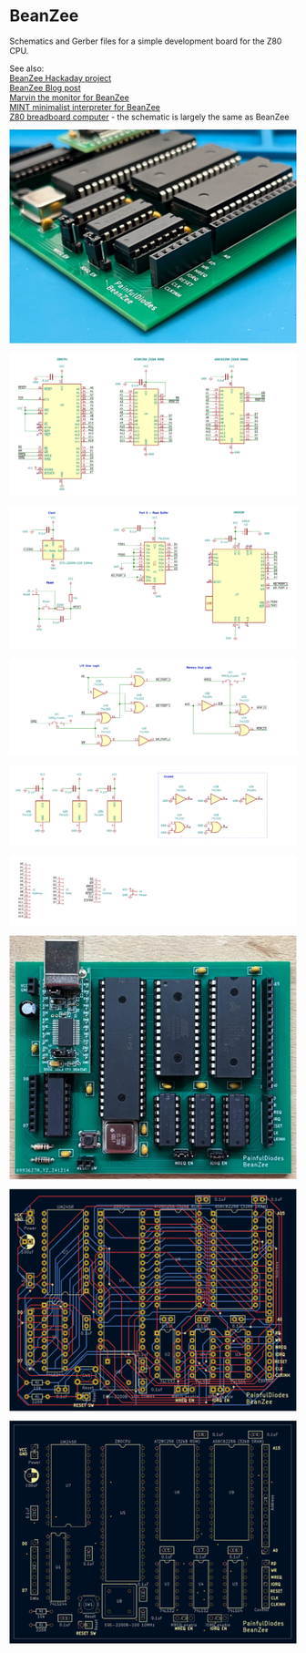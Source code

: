 # BeanZee 
Schematics and Gerber files for a simple development board for the Z80 CPU. 

See also:  
[BeanZee Hackaday project](https://hackaday.io/project/202193-beanzee)  
[BeanZee Blog post](https://painfuldiodes.wordpress.com/2024/12/29/beanzee-z80-development-board/)  
[Marvin the monitor for BeanZee](https://github.com/PainfulDiodes/marvin)   
[MINT minimalist interpreter for BeanZee](https://github.com/PainfulDiodes/MINT)  
[Z80 breadboard computer](https://github.com/PainfulDiodes/z80-breadboard-computer) - the schematic is largely the same as BeanZee  

![](images/BeanZee_photo_corner.jpg)
  
![](images/BeanZee_schematic_1.png)

![](images/BeanZee_schematic_2.png)

![](images/BeanZee_schematic_3.png)

![](images/BeanZee_schematic_4.png)

![](images/BeanZee_schematic_5.png)

![](images/BeanZee_photo.jpg)
  
![](images/BeanZee_PCB.png)

![](images/BeanZee_PCB_2.png)
